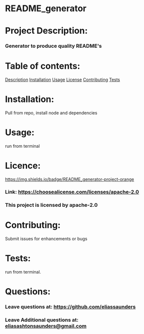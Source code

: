 # README_generator

# Project Description:
### Generator to produce quality README's

# Table of contents:
[Description]()
[Installation](#Installation)
[Usage](#Usage)
[License]()
[Contributing]()
[Tests]()

# Installation:
Pull from repo, install node and dependencies

# Usage:
run from terminal

# Licence:
https://img.shields.io/badge/README_generator-project-orange
### Link: https://choosealicense.com/licenses/apache-2.0
### This project is licensed by apache-2.0


# Contributing:
Submit issues for enhancements or bugs

# Tests:
run from terminal.

# Questions:
### Leave questions at: https://github.com/eliassaunders
### Leave Additional questions at: eliasashtonsaunders@gmail.com

  
  